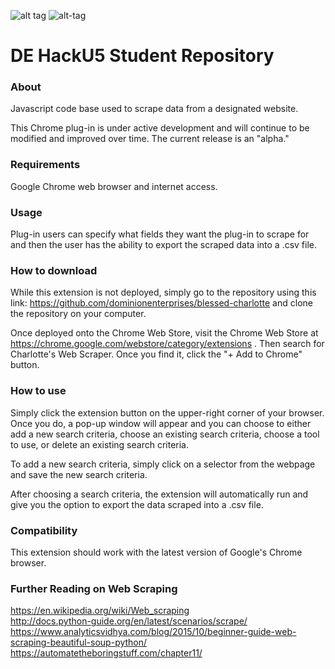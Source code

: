 
![alt tag](https://github.com/dominionenterprises/blessed-charlotte/blob/master/download.png)  ![alt-tag](https://github.com/dominionenterprises/blessed-charlotte/blob/master/charlotte.jpg)

# DE HackU5 Student Repository

### About
Javascript code base used to scrape data from a designated website.

This Chrome plug-in is under active development and will continue to be modified and improved over time. The current release is an "alpha."

### Requirements

Google Chrome web browser and internet access.

### Usage

Plug-in users can specify what fields they want the plug-in to scrape for and then the user has the ability to export the scraped data into a .csv file.

### How to download

While this extension is not deployed, simply go to the repository using this link: https://github.com/dominionenterprises/blessed-charlotte and clone the repository on your computer.

Once deployed onto the Chrome Web Store, visit the Chrome Web Store at https://chrome.google.com/webstore/category/extensions .
Then search for Charlotte's Web Scraper. Once you find it, click the "+ Add to Chrome" button.

### How to use

Simply click the extension button on the upper-right corner of your browser. Once you do, a pop-up window will appear and you can choose to either add a new search criteria, choose an existing search criteria, choose a tool to use, or delete an existing search criteria.

To add a new search criteria, simply click on a selector from the webpage and save the new search criteria.

After choosing a search criteria, the extension will automatically run and give you the option to export the data scraped into a .csv file.

### Compatibility

This extension should work with the latest version of Google's Chrome browser.

### Further Reading on Web Scraping

https://en.wikipedia.org/wiki/Web_scraping <br>
http://docs.python-guide.org/en/latest/scenarios/scrape/ <br>
https://www.analyticsvidhya.com/blog/2015/10/beginner-guide-web-scraping-beautiful-soup-python/ <br>
https://automatetheboringstuff.com/chapter11/
